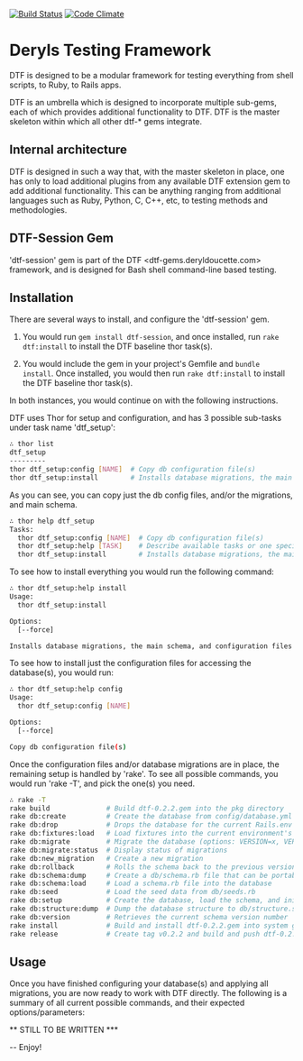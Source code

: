 [![Build
Status](https://travis-ci.org/dtf-gems/dtf-session.png?branch=master,stable)](https://travis-ci.org/dtf-gems/dtf-session)
[![Code Climate](https://codeclimate.com/badge.png)](https://codeclimate.com/github/dtf-gems/dtf-session)

# Deryls Testing Framework

DTF is designed to be a modular framework for testing everything from shell scripts, to Ruby, to Rails apps.

DTF is an umbrella which is designed to incorporate multiple sub-gems, each of which provides additional
functionality to DTF. DTF is the master skeleton within which all other dtf-* gems integrate.

## Internal architecture

DTF is designed in such a way that, with the master skeleton in place, one has only to load additional plugins
from any available DTF extension gem to add additional functionality. This can be anything ranging from
additional languages such as Ruby, Python, C, C++, etc, to testing methods and methodologies.

## DTF-Session Gem

  'dtf-session' gem is part of the DTF <dtf-gems.deryldoucette.com> framework, and is designed for
  Bash shell command-line based testing.

## Installation
There are several ways to install, and configure the 'dtf-session' gem.

1) You would run ```gem install dtf-session```, and once installed, run ```rake dtf:install``` to
install the DTF baseline thor task(s).

2) You would include the gem in your project's Gemfile and ```bundle install```. Once installed,
you would then run ```rake dtf:install``` to install the DTF baseline thor task(s).

In both instances, you would continue on with the following instructions.

DTF uses Thor for setup and configuration, and has 3 possible sub-tasks under task name 'dtf_setup':

```sh
∴ thor list
dtf_setup
---------
thor dtf_setup:config [NAME]  # Copy db configuration file(s)
thor dtf_setup:install        # Installs database migrations, the main schema, and configuration files
```

As you can see, you can copy just the db config files, and/or the migrations, and main schema.

```sh
∴ thor help dtf_setup
Tasks:
  thor dtf_setup:config [NAME]  # Copy db configuration file(s)
  thor dtf_setup:help [TASK]    # Describe available tasks or one specific task
  thor dtf_setup:install        # Installs database migrations, the main schema, and configuration files
```

To see how to install everything you would run the following command:

```sh
∴ thor dtf_setup:help install
Usage:
  thor dtf_setup:install

Options:
  [--force]  

Installs database migrations, the main schema, and configuration files
```

To see how to install just the configuration files for accessing the database(s), you would run:

```sh
∴ thor dtf_setup:help config
Usage:
  thor dtf_setup:config [NAME]

Options:
  [--force]  

Copy db configuration file(s)
```

Once the configuration files and/or database migrations are in place, the remaining setup is handled by 'rake'.
To see all possible commands, you would run 'rake -T', and pick the one(s) you need.

```sh
∴ rake -T
rake build              # Build dtf-0.2.2.gem into the pkg directory
rake db:create          # Create the database from config/database.yml for the current Rails.env (use db:create:all to create all dbs i...
rake db:drop            # Drops the database for the current Rails.env (use db:drop:all to drop all databases)
rake db:fixtures:load   # Load fixtures into the current environment's database.
rake db:migrate         # Migrate the database (options: VERSION=x, VERBOSE=false).
rake db:migrate:status  # Display status of migrations
rake db:new_migration   # Create a new migration
rake db:rollback        # Rolls the schema back to the previous version (specify steps w/ STEP=n).
rake db:schema:dump     # Create a db/schema.rb file that can be portably used against any DB supported by AR
rake db:schema:load     # Load a schema.rb file into the database
rake db:seed            # Load the seed data from db/seeds.rb
rake db:setup           # Create the database, load the schema, and initialize with the seed data (use db:reset to also drop the db first)
rake db:structure:dump  # Dump the database structure to db/structure.sql. Specify another file with DB_STRUCTURE=db/my_structure.sql
rake db:version         # Retrieves the current schema version number
rake install            # Build and install dtf-0.2.2.gem into system gems
rake release            # Create tag v0.2.2 and build and push dtf-0.2.2.gem to Rubygems
```


## Usage
Once you have finished configuring your database(s) and applying all migrations, you are now ready to work with
DTF directly. The following is a summary of all current possible commands, and their expected options/parameters:

** STILL TO BE WRITTEN ***

--
Enjoy!

